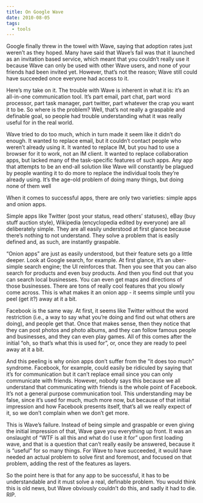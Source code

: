 ```yaml
---
title: On Google Wave
date: 2010-08-05
tags:
  - tools
---
```


Google finally threw in the towel with Wave, saying that adoption rates just weren’t as they hoped. Many have said that Wave’s fail was that it launched as an invitation based service, which meant that you couldn’t really use it because Wave can only be used with other Wave users, and none of your friends had been invited yet. However, that’s not the reason; Wave still could have succeeded once everyone had access to it.

Here’s my take on it. The trouble with Wave is inherent in what it is: it’s an all-in-one communication tool. It’s part email, part chat, part word processor, part task manager, part twitter, part whatever the crap you want it to be. So where is the problem? Well, that’s not really a graspable and definable goal, so people had trouble understanding what it was really useful for in the real world.

Wave tried to do too much, which in turn made it seem like it didn’t do enough. It wanted to replace email, but it couldn’t contact people who weren’t already using it. It wanted to replace IM, but you had to use a browser for it to work, not an IM client. It wanted to replace collaboration apps, but lacked many of the task-specific features of such apps. Any app that attempts to be an end-all solution like Wave will constantly be plagued by people wanting it to do more to replace the individual tools they’re already using. It’s the age-old problem of doing many things, but doing none of them well

When it comes to successful apps, there are only two varieties: simple apps and onion apps.

Simple apps like Twitter (post your status, read others’ statuses), eBay (buy stuff auction style), Wikipedia (encyclopedia edited by everyone) are all deliberately simple. They are all easily understood at first glance because there’s nothing to not understand. They solve a problem that is easily defined and, as such, are instantly graspable.

“Onion apps” are just as easily understood, but their feature sets go a little deeper. Look at Google search, for example. At first glance, it’s an uber-simple search engine; the UI reinforces that. Then you see that you can also search for products and even buy products. And then you find out that you can search local businesses. You can even get maps and directions of those businesses. There are tons of really cool features that you slowly come across. This is what makes it an onion app - it seems simple until you peel (get it?) away at it a bit.

Facebook is the same way. At first, it seems like Twitter without the word restriction (i.e., a way to say what you’re doing and find out what others are doing), and people get that. Once that makes sense, then they notice that they can post photos and photo albums, and they can follow famous people and businesses, and they can even play games. All of this comes after the initial “oh, so that’s what this is used for”, or, once they are ready to peel away at it a bit.

And this peeling is why onion apps don’t suffer from the “it does too much” syndrome. Facebook, for example, could easily be ridiculed by saying that it’s for communication but it can’t replace email since you can only communicate with friends. However, nobody says this because we all understand that communicating with friends is the whole point of Facebook. It’s not a general purpose communication tool. This understanding may be false, since it’s used for much, much more now, but because of that initial impression and how Facebook presents itself, that’s all we really expect of it, so we don’t complain when we don’t get more.

This is Wave’s failure. Instead of being simple and graspable or even giving the initial impression of that, Wave gave you everything up front. It was an onslaught of “WTF is all this and what do I use it for” upon first loading wave, and that is a question that can’t really easily be answered, because it is “useful” for so many things. For Wave to have succeeded, it would have needed an actual problem to solve first and foremost, and focused on that problem, adding the rest of the features as layers.

So the point here is that for any app to be successful, it has to be understandable and it must solve a real, definable problem. You would think this is old news, but Wave obviously couldn’t do this, and sadly it had to die. RIP.
